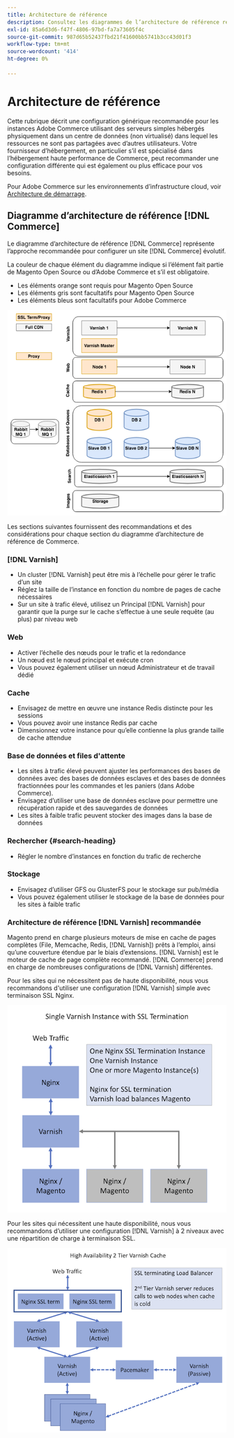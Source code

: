 ```yaml
---
title: Architecture de référence
description: Consultez les diagrammes de l’architecture de référence recommandée pour les déploiements d’Adobe Commerce.
exl-id: 85a6d3d6-f47f-4806-97bd-fa7a73605f4c
source-git-commit: 987d65b52437fbd21f41600bb5741b3cc43d01f3
workflow-type: tm+mt
source-wordcount: '414'
ht-degree: 0%

---
```


# Architecture de référence

Cette rubrique décrit une configuration générique recommandée pour les instances Adobe Commerce utilisant des serveurs simples hébergés physiquement dans un centre de données (non virtualisé) dans lequel les ressources ne sont pas partagées avec d’autres utilisateurs. Votre fournisseur d’hébergement, en particulier s’il est spécialisé dans l’hébergement haute performance de Commerce, peut recommander une configuration différente qui est également ou plus efficace pour vos besoins.

Pour Adobe Commerce sur les environnements d’infrastructure cloud, voir [Architecture de démarrage](https://experienceleague.adobe.com/en/docs/commerce-cloud-service/user-guide/architecture/starter-architecture).

## Diagramme d’architecture de référence [!DNL Commerce]

Le diagramme d’architecture de référence [!DNL Commerce] représente l’approche recommandée pour configurer un site [!DNL Commerce] évolutif.

La couleur de chaque élément du diagramme indique si l’élément fait partie de Magento Open Source ou d’Adobe Commerce et s’il est obligatoire.

* Les éléments orange sont requis pour Magento Open Source
* Les éléments gris sont facultatifs pour Magento Open Source
* Les éléments bleus sont facultatifs pour Adobe Commerce

![Diagramme d’architecture de référence Commerce](../assets/performance/images/ref-architecture-2.3.png)

Les sections suivantes fournissent des recommandations et des considérations pour chaque section du diagramme d’architecture de référence de Commerce.

### [!DNL Varnish]

* Un cluster [!DNL Varnish] peut être mis à l’échelle pour gérer le trafic d’un site
* Réglez la taille de l’instance en fonction du nombre de pages de cache nécessaires
* Sur un site à trafic élevé, utilisez un Principal [!DNL Varnish] pour garantir que la purge sur le cache s’effectue à une seule requête (au plus) par niveau web

### Web

* Activer l’échelle des nœuds pour le trafic et la redondance
* Un nœud est le nœud principal et exécute cron
* Vous pouvez également utiliser un nœud Administrateur et de travail dédié

### Cache

* Envisagez de mettre en œuvre une instance Redis distincte pour les sessions
* Vous pouvez avoir une instance Redis par cache
* Dimensionnez votre instance pour qu’elle contienne la plus grande taille de cache attendue

### Base de données et files d&#39;attente

* Les sites à trafic élevé peuvent ajuster les performances des bases de données avec des bases de données esclaves et des bases de données fractionnées pour les commandes et les paniers (dans Adobe Commerce).
* Envisagez d’utiliser une base de données esclave pour permettre une récupération rapide et des sauvegardes de données
* Les sites à faible trafic peuvent stocker des images dans la base de données

### Rechercher {#search-heading}

* Régler le nombre d’instances en fonction du trafic de recherche

### Stockage

* Envisagez d’utiliser GFS ou GlusterFS pour le stockage sur pub/média
* Vous pouvez également utiliser le stockage de la base de données pour les sites à faible trafic

### Architecture de référence [!DNL Varnish] recommandée

Magento prend en charge plusieurs moteurs de mise en cache de pages complètes (File, Memcache, Redis, [!DNL Varnish]) prêts à l’emploi, ainsi qu’une couverture étendue par le biais d’extensions. [!DNL Varnish] est le moteur de cache de page complète recommandé.  [!DNL Commerce] prend en charge de nombreuses configurations de [!DNL Varnish] différentes.

Pour les sites qui ne nécessitent pas de haute disponibilité, nous vous recommandons d&#39;utiliser une configuration [!DNL Varnish] simple avec terminaison SSL Nginx.

![Configuration de [!DNL Varnish] simple avec terminaison SSL](../assets/performance/images/single-varnish-with-ssl-termination.png)

Pour les sites qui nécessitent une haute disponibilité, nous vous recommandons d’utiliser une configuration [!DNL Varnish] à 2 niveaux avec une répartition de charge à terminaison SSL.

![Configuration de [!DNL Varnish] à deux niveaux haute disponibilité avec équilibreur de charge à terminaison SSL](../assets/performance/images/ha-2-tier-varnish-with-ssl-term-load-balancer.png)
